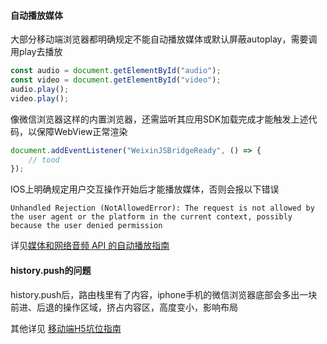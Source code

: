 #### 自动播放媒体

大部分移动端浏览器都明确规定不能自动播放媒体或默认屏蔽autoplay，需要调用play去播放

```js
const audio = document.getElementById("audio");
const video = document.getElementById("video");
audio.play();
video.play();
```

像微信浏览器这样的内置浏览器，还需监听其应用SDK加载完成才能触发上述代码，以保障WebView正常渲染

```js
document.addEventListener("WeixinJSBridgeReady", () => {
    // tood
});
```

IOS上明确规定用户交互操作开始后才能播放媒体，否则会报以下错误

```
Unhandled Rejection (NotAllowedError): The request is not allowed by the user agent or the platform in the current context, possibly because the user denied permission
```

详见[媒体和网络音频 API 的自动播放指南](https://developer.mozilla.org/zh-CN/docs/Web/Media/Autoplay_guide)

#### history.push的问题

history.push后，路由栈里有了内容，iphone手机的微信浏览器底部会多出一块前进、后退的操作区域，挤占内容区，高度变小，影响布局

其他详见
[移动端H5坑位指南](https://juejin.cn/post/6921886428158754829)